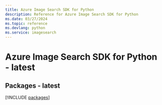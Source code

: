 ```yaml
---
title: Azure Image Search SDK for Python
description: Reference for Azure Image Search SDK for Python
ms.date: 03/27/2024
ms.topic: reference
ms.devlang: python
ms.service: imagesearch
---
```

# Azure Image Search SDK for Python - latest
## Packages - latest
[!INCLUDE [packages](image-search-index.md)]